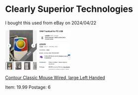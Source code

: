 # Clearly Superior Technologies

I bought this used from eBay on 2024/04/22

<a href="contour_classic"><img src=".pix/ebay_cst.webp" style="width: 210px; height: auto;"><figcaption>Contour Classic Mouse Wired, large Left Handed</figcaption></a>

Item: 19.99
Postage: 6
